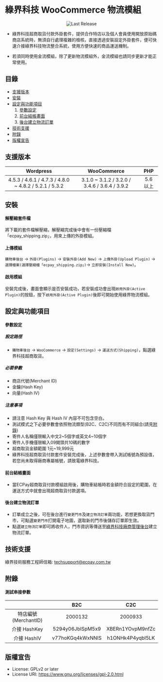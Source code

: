 綠界科技 WooCommerce 物流模組
===============
<p align="center">
    <img alt="Last Release" src="https://img.shields.io/github/release/ECPay/WooCommerce_Logistics.svg">
</p>

* 綠界科技超商取貨付款外掛套件，提供合作特店以及個人會員使用開放原始碼商店系統時，無須自行處理複雜的檢核，直接透過安裝設定外掛套件，便可快速介接綠界科技物流整合系統，使用方便快速的商品運送機制。

* 若須同時使用金流模組，除了更新物流模組外，金流模組也請同步更新才能正常使用。


目錄
-----------------
* [支援版本](#支援版本)
* [安裝](#安裝)
* [設定與功能項目](#設定與功能項目)
	1. [參數設定](#參數設定)
	2. [前台結帳畫面](#前台結帳畫面)
	3. [後台建立物流訂單](#後台建立物流訂單)
* [技術支援](#技術支援)
* [附錄](#附錄)
* [版權宣告](#版權宣告)



支援版本
-----------------
| Wordpress  | WooCommerce | PHP |
| :---------: | :----------: | :----------: |
| 4.5.3 / 4.6.1 / 4.7.3 / 4.8.0 ~ 4.8.2 / 5.2.1 / 5.3.2 | 3.1.0 ~ 3.1.2 / 3.2.0 / 3.4.6 / 3.6.4 / 3.9.2 | 5.6 以上 |


安裝
-----------------
#### 解壓縮套件檔
將下載的套件檔解壓縮，解壓縮完成後中會有一份壓縮檔「ecpay_shipping.zip」，用來上傳的外掛模組。

#### 上傳模組
`購物車後台` -> `外掛(Plugins)` -> `安裝外掛(Add New)` -> `上傳外掛(Upload Plugin)` -> `選擇檔案(選擇壓縮檔「ecpay_shipping.zip」)`-> `立即安裝(Install Now)`。

#### 啟用模組
安裝完成後，畫面會顯示是否安裝成功，若安裝成功會出現`啟用外掛(Active Plugin)`的按鈕，按下`啟用外掛(Active Plugin)`後即可開始使用綠界物流模組。

設定與功能項目
-----------------

#### 參數設定
##### 設定路徑
- `購物車後台` -> `WooCommerce` -> `設定(Settings)` -> `運送方式(Shipping)`，點選綠界科技超商取貨。

##### 必要參數
- 商店代號(Merchant ID)
- 金鑰(Hash Key)
- 向量(Hash IV)


##### 注意事項
- 請注意 Hash Key 與 Hash IV 內容不可包含空白。
- 測試模式之下必要參數會依照物流類型(B2C、C2C)不同而有不同組合(請見[附錄](#附錄))
- 寄件人名稱僅限輸入中文2~5個字或英文4~10個字
- 寄件人手機僅限輸入09開頭共10碼的數字
- 超商取貨金額範圍 1元~19,999元
- 綠界科技超商取貨付款套件安裝完成後，上述參數會帶入測試帳號為預設值，若您尚未取得廠商專屬帳號，請致電綠界科技。

#### 前台結帳畫面

- 當ECPay超商取貨付款模組啟用後，購物車結帳時若金額符合設定的範圍，在運送方式中就會出現超商取貨付款選項。

#### 後台建立物流訂單

- 訂單成立之後，可在後台進行`變更門市`及`建立物流訂單`兩功能，若想更換取貨門市，可點選`變更門市`打開電子地圖，選取新的門市後儲存訂單即生效。
- 點選`建立物流訂單`即可將收件人，門市資訊等傳送至[綠界科技廠商管理後台](https://vendor.ecpay.com.tw/)建立物流訂單。

技術支援
-----------------
綠界技術服務工程師信箱: techsupport@ecpay.com.tw

附錄
-----------------

#### 測試串接參數

|   | B2C  | C2C  |
| :------------: | :------------: | :------------: |
|  特店編號(MerchantID) | 2000132 | 2000933 |
|  介接 HashKey |  5294y06JbISpM5x9 |  XBERn1YOvpM9nfZc |
|  介接 HashIV |  v77hoKGq4kWxNNIS |  h1ONHk4P4yqbl5LK |

版權宣告
-----------------
* License: GPLv2 or later
* License URI: https://www.gnu.org/licenses/gpl-2.0.html